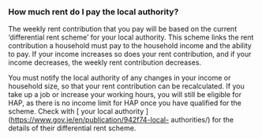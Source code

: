 ###  How much rent do I pay the local authority?

The weekly rent contribution that you pay will be based on the current
‘differential rent scheme’ for your local authority. This scheme links the
rent contribution a household must pay to the household income and the ability
to pay. If your income increases so does your rent contribution, and if your
income decreases, the weekly rent contribution decreases.

You must notify the local authority of any changes in your income or household
size, so that your rent contribution can be recalculated. If you take up a job
or increase your working hours, you will still be eligible for HAP, as there
is no income limit for HAP once you have qualified for the scheme. Check with
[ your local authority ](https://www.gov.ie/en/publication/942f74-local-
authorities/) for the details of their differential rent scheme.
